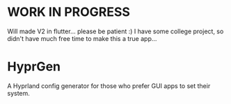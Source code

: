 # WORK IN PROGRESS
Will made V2 in flutter... please be patient :) I have some college project, so didn't have much free time to make this a true app...

# HyprGen

A Hyprland config generator for those who prefer GUI apps to set their system.